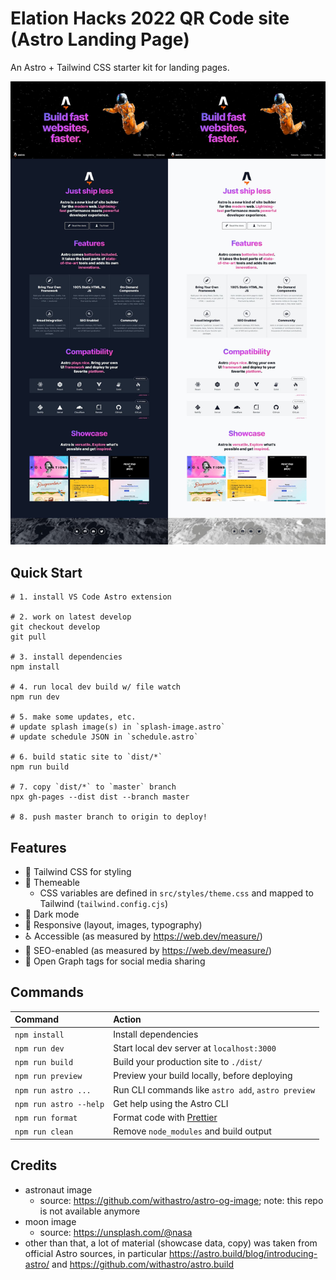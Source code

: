 # Elation Hacks 2022 QR Code site (Astro Landing Page)

An Astro + Tailwind CSS starter kit for landing pages.

![Screenshots of Astro Landing Page](screenshots.jpg)

## Quick Start

```
# 1. install VS Code Astro extension

# 2. work on latest develop
git checkout develop
git pull

# 3. install dependencies
npm install

# 4. run local dev build w/ file watch
npm run dev

# 5. make some updates, etc.
# update splash image(s) in `splash-image.astro`
# update schedule JSON in `schedule.astro`

# 6. build static site to `dist/*`
npm run build

# 7. copy `dist/*` to `master` branch
npx gh-pages --dist dist --branch master

# 8. push master branch to origin to deploy!
```

## Features

- 💨 Tailwind CSS for styling
- 🎨 Themeable
  - CSS variables are defined in `src/styles/theme.css` and mapped to Tailwind (`tailwind.config.cjs`)
- 🌙 Dark mode
- 📱 Responsive (layout, images, typography)
- ♿ Accessible (as measured by https://web.dev/measure/)
- 🔎 SEO-enabled (as measured by https://web.dev/measure/)
- 🔗 Open Graph tags for social media sharing

## Commands

| Command                | Action                                             |
| :--------------------- | :------------------------------------------------- |
| `npm install`          | Install dependencies                               |
| `npm run dev`          | Start local dev server at `localhost:3000`         |
| `npm run build`        | Build your production site to `./dist/`            |
| `npm run preview`      | Preview your build locally, before deploying       |
| `npm run astro ...`    | Run CLI commands like `astro add`, `astro preview` |
| `npm run astro --help` | Get help using the Astro CLI                       |
| `npm run format`       | Format code with [Prettier](https://prettier.io/)  |
| `npm run clean`        | Remove `node_modules` and build output             |

## Credits

- astronaut image
  - source: https://github.com/withastro/astro-og-image; note: this repo is not available anymore
- moon image
  - source: https://unsplash.com/@nasa
- other than that, a lot of material (showcase data, copy) was taken from official Astro sources, in particular https://astro.build/blog/introducing-astro/ and https://github.com/withastro/astro.build
